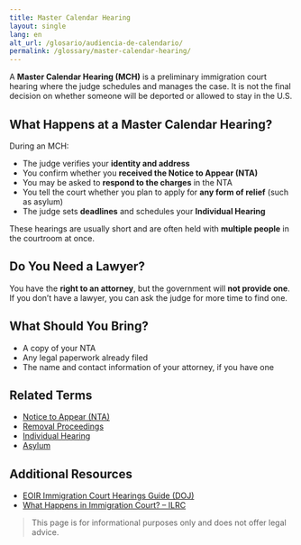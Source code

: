 ```yaml
---
title: Master Calendar Hearing
layout: single
lang: en
alt_url: /glosario/audiencia-de-calendario/
permalink: /glossary/master-calendar-hearing/
---
```


A **Master Calendar Hearing (MCH)** is a preliminary immigration court hearing where the judge schedules and manages the case. It is not the final decision on whether someone will be deported or allowed to stay in the U.S.

## What Happens at a Master Calendar Hearing?

During an MCH:

- The judge verifies your **identity and address**
- You confirm whether you **received the Notice to Appear (NTA)**
- You may be asked to **respond to the charges** in the NTA
- You tell the court whether you plan to apply for **any form of relief** (such as asylum)
- The judge sets **deadlines** and schedules your **Individual Hearing**

These hearings are usually short and are often held with **multiple people** in the courtroom at once.

## Do You Need a Lawyer?

You have the **right to an attorney**, but the government will **not provide one**. If you don’t have a lawyer, you can ask the judge for more time to find one.

## What Should You Bring?

- A copy of your NTA
- Any legal paperwork already filed
- The name and contact information of your attorney, if you have one

## Related Terms

- [Notice to Appear (NTA)](/glossary/notice-to-appear/)
- [Removal Proceedings](/glossary/removal-proceedings/)
- [Individual Hearing](/glossary/individual-hearing/)
- [Asylum](/glossary/asylum/)

## Additional Resources

- [EOIR Immigration Court Hearings Guide (DOJ)](https://www.justice.gov/eoir/list-pro-bono-legal-service-providers)
- [What Happens in Immigration Court? – ILRC](https://www.ilrc.org/)

> This page is for informational purposes only and does not offer legal advice.